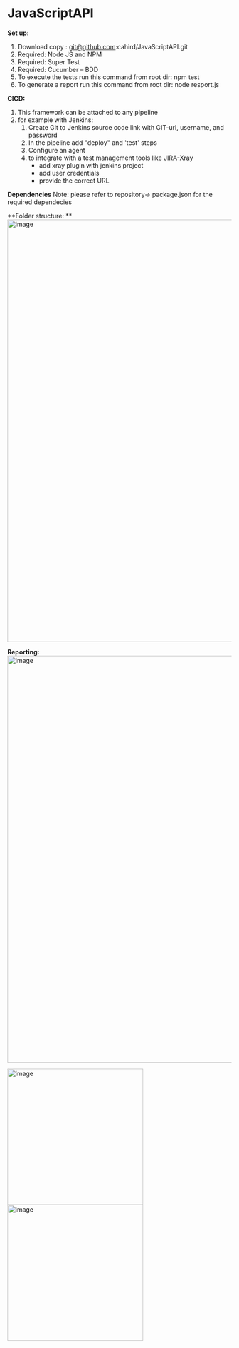 # JavaScriptAPI

**Set up:**
 1) Download copy : git@github.com:cahird/JavaScriptAPI.git
 2) Required: Node JS and NPM
 3) Required: Super Test
 4) Required: Cucumber – BDD
 3) To execute the tests run this command from root dir: npm test
 4) To generate a report run this command from root dir: node resport.js 

**CICD:**
  1) This framework can be attached to any pipeline 
  2) for example with Jenkins: 
        1) Create Git to Jenkins source code link with GIT-url, username, and password
        2) In the pipeline add "deploy" and 'test' steps
        3) Configure an agent
        4) to integrate with a test management tools like JIRA-Xray
             - add xray plugin with jenkins project
             - add user credentials
             - provide the correct URL

**Dependencies**
Note: please refer to repository-> package.json for the required dependecies

**Folder structure: **
<img width="947" alt="image" src="https://user-images.githubusercontent.com/111496750/189020078-118d721d-ad98-4e09-85a8-a45ab47256f4.png">

**Reporting:**
<img width="912" alt="image" src="https://user-images.githubusercontent.com/111496750/189020833-d8ff2595-4bcc-4c2c-824d-4ada9bfa22c7.png">

<img width="305" alt="image" src="https://user-images.githubusercontent.com/111496750/189020900-ffa9d1f8-8704-4958-9cab-01ed676c81d6.png">

<img width="305" alt="image" src="https://user-images.githubusercontent.com/111496750/189020970-c00f559f-ee32-4c4d-a97b-be79f8fa2d53.png">

